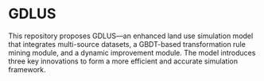 # GDLUS
This repository proposes GDLUS—an enhanced land use simulation model that integrates multi-source datasets, a GBDT-based transformation rule mining module, and a dynamic improvement module.  The model introduces three key innovations to form a more efficient and accurate simulation framework. 
